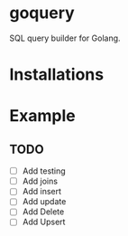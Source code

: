 # goquery
SQL query builder for Golang.

# Installations

# Example

## TODO
- [ ] Add testing
- [ ] Add joins
- [ ] Add insert
- [ ] Add update
- [ ] Add Delete
- [ ] Add Upsert
